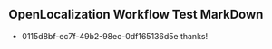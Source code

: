 ## OpenLocalization Workflow Test MarkDown
* 0115d8bf-ec7f-49b2-98ec-0df165136d5e thanks!

<!--HONumber=Aug16_HO4-->


